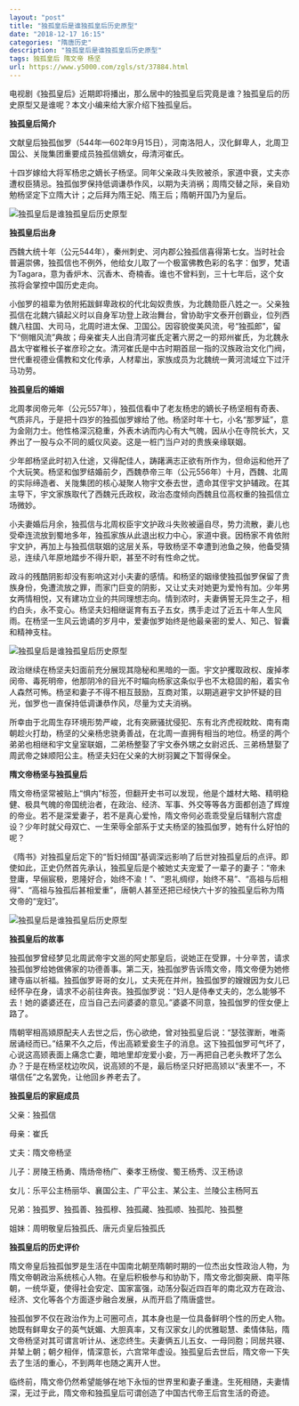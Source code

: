 ```yaml
---
layout: "post"
title: "独孤皇后是谁独孤皇后历史原型"
date: "2018-12-17 16:15"
categories: "隋唐历史"
description: "独孤皇后是谁独孤皇后历史原型"
tags: 独孤皇后 隋文帝 杨坚
url: https://www.y5000.com/zgls/st/37884.html
---
```






电视剧《独孤皇后》近期即将播出，那么居中的独孤皇后究竟是谁？独孤皇后的历史原型又是谁呢？本文小编来给大家介绍下独孤皇后。

 **独孤皇后简介**

文献皇后独孤伽罗（544年—602年9月15日），河南洛阳人，汉化鲜卑人，北周卫国公、关陇集团重要成员独孤信嫡女，母清河崔氏。

十四岁嫁给大将军杨忠之嫡长子杨坚。同年父亲政斗失败被杀，家道中衰，丈夫亦遭权臣猜忌。独孤伽罗保持低调谦恭作风，以期为夫消祸；周隋交替之际，亲自劝勉杨坚定下立隋大计；之后拜为隋王妃、隋王后；隋朝开国乃为皇后。

![独孤皇后是谁独孤皇后历史原型](https://img.y5000.com/uploads/allimg/181126/5a7c546f43feaece9bf222112946292d.jpg)

 **独孤皇后出身**  

西魏大统十年（公元544年），秦州刺史、河内郡公独孤信喜得第七女。当时社会普遍崇佛，独孤信也不例外，他给女儿取了一个极富佛教色彩的名字：伽罗，梵语为Tagara，意为香炉木、沉香木、奇楠香。谁也不曾料到，三十七年后，这个女孩将会掌控中国历史走向。

小伽罗的祖辈为依附拓跋鲜卑政权的代北匈奴贵族，为北魏勋臣八姓之一。父亲独孤信在北魏六镇起义时以自身军功登上政治舞台，曾协助宇文泰开创霸业，位列西魏八柱国、大司马，北周时进太保、卫国公。因容貌俊美风流，号“独孤郎”，留下“侧帽风流”典故；母亲崔夫人出自清河崔氏定著六房之一的郑州崔氏，为北魏永昌太守崔稚长子崔彦珍之女。清河崔氏是中古时期首屈一指的汉族政治文化门阀，世代重视德业儒教和文化传承，人材辈出，家族成员为北魏统一黄河流域立下过汗马功劳。

 **独孤皇后的婚姻**  

北周孝闵帝元年（公元557年），独孤信看中了老友杨忠的嫡长子杨坚相有奇表、气质非凡，于是把十四岁的独孤伽罗嫁给了他。杨坚时年十七，小名“那罗延”，意为金刚力士。他性格深沉稳重，外表木讷而内心有大气魄，因从小在寺院长大，又养出了一股与众不同的威仪风姿。这是一桩门当户对的贵族亲缘联姻。

少年郎杨坚此时初入仕途，又得配佳人，踌躇满志正欲有所作为，但命运和他开了个大玩笑。杨坚和伽罗结婚前夕，西魏恭帝三年（公元556年）十月，西魏、北周的实际缔造者、关陇集团的核心凝聚人物宇文泰去世，遗命其侄宇文护辅政。在其主导下，宇文家族取代了西魏元氏政权，政治态度倾向西魏且位高权重的独孤信立场微妙。

小夫妻婚后月余，独孤信与北周权臣宇文护政斗失败被逼自尽，势力流散，妻儿也受牵连流放到蜀地多年，独孤家族从此退出权力中心，家道中衰。因杨家不肯依附宇文护，再加上与独孤信联姻的这层关系，导致杨坚不幸遭到池鱼之殃，他备受猜忌，连续八年原地踏步不得升职，甚至不时有性命之忧。

政斗的残酷阴影却没有影响这对小夫妻的感情。和杨坚的姻缘使独孤伽罗保留了贵族身份，免遭流放之罪，而家门巨变的阴影，又让丈夫对她更为爱怜有加。少年男女两情相悦，又有建功立业的共同理想志向。情到浓时，夫妻俩誓无异生之子，相约白头，永不变心。杨坚夫妇相继诞育有五子五女，携手走过了近五十年人生风雨。在杨坚一生风云诡谲的岁月中，爱妻伽罗始终是他最亲密的爱人、知己、智囊和精神支柱。

![独孤皇后是谁独孤皇后历史原型](https://img.y5000.com/uploads/allimg/181126/604a3d678d1b281ea89a8df6b10948c6.jpg)

政治继续在杨坚夫妇面前充分展现其隐秘和黑暗的一面。宇文护攫取政权、废掉孝闵帝、毒死明帝，他那阴冷的目光不时瞄向杨家这条似乎也不太稳固的船，着实令人森然可怖。杨坚和妻子不得不相互鼓励，互商对策，以期逃避宇文护怀疑的目光，伽罗也一直保持低调谦恭作风，尽量为丈夫消祸。

所幸由于北周生存环境形势严峻，北有突厥骚扰侵犯、东有北齐虎视眈眈、南有南朝趁火打劫，杨坚的父亲杨忠骁勇善战，在北周一直拥有相当的地位。杨坚的两个弟弟也相继和宇文皇室联姻，二弟杨整娶了宇文泰外甥之女尉迟氏、三弟杨慧娶了周武帝之妹顺阳公主。杨坚夫妇在父亲的大树羽翼之下暂得保全。

 **隋文帝杨坚与独孤皇后**  

隋文帝杨坚常被贴上“惧内”标签，但翻开史书可以发现，他是个雄材大略、精明稳健、极具气魄的帝国统治者，在政治、经济、军事、外交等等各方面都创造了辉煌的帝业。若不是深爱妻子，若不是真心爱怜，隋文帝何必乖乖受皇后辖制六宫虚设？少年时就父母双亡、一生荣辱全部系于丈夫杨坚的独孤伽罗，她有什么好怕的呢？

《隋书》对独孤皇后定下的“哲妇倾国”基调深远影响了后世对独孤皇后的点评。即使如此，正史仍然首先承认，独孤皇后是个被她丈夫宠爱了一辈子的妻子：“帝未登庸，早俪宸极，恩隆好合，始终不渝！”、“恩礼绸缪，始终不易”、“高祖与后相得”、“高祖与独孤后甚相爱重”，唐朝人甚至还把已经快六十岁的独孤皇后称为隋文帝的“宠妇”。

![独孤皇后是谁独孤皇后历史原型](https://img.y5000.com/uploads/allimg/181126/4d1b4f442e69bc47ec93c9099e1108d0.jpg)

 **独孤皇后的故事**  

独孤伽罗曾经梦见北周武帝宇文邕的阿史那皇后，说她正在受罪，十分辛苦，请求独孤伽罗给她做佛家的功德善事。第二天，独孤伽罗告诉隋文帝，隋文帝便为她修建寺庙以祈福。独孤伽罗哥哥的女儿，丈夫死在并州，独孤伽罗的嫂嫂因为女儿已经怀孕在身，请求不必前往奔丧。独孤伽罗说：“妇人是侍奉丈夫的，怎么能够不去！她的婆婆还在，应当自己去问婆婆的意见。”婆婆不同意，独孤伽罗的侄女便上路了。

隋朝宰相高熲原配夫人去世之后，伤心欲绝，曾对独孤皇后说：“瑟弦骤断，唯斋居诵经而已。”结果不久之后，传出高颖爱妾生子的消息。这下独孤伽罗可气坏了，心说这高颎表面上痛念亡妻，暗地里却宠爱小妾，万一再把自己老头教坏了怎么办？于是在杨坚枕边吹风，说高颎的不是，最后杨坚只好把高颎以“表里不一，不堪信任”之名罢免，让他回乡养老去了。

 **独孤皇后的家庭成员**

父亲：独孤信

母亲：崔氏

丈夫：隋文帝杨坚

儿子：房陵王杨勇、隋炀帝杨广、秦孝王杨俊、蜀王杨秀、汉王杨谅

女儿：乐平公主杨丽华、襄国公主、广平公主、某公主、兰陵公主杨阿五

兄弟：独孤罗、独孤善、独孤穆、独孤藏、独孤顺、独孤陀、独孤整

姐妹：周明敬皇后独孤氏、唐元贞皇后独孤氏

 **独孤皇后的历史评价**

隋文帝皇后独孤伽罗是生活在中国南北朝至隋朝时期的一位杰出女性政治人物，为隋文帝朝政治系统核心人物。在皇后积极参与和协助下，隋文帝北御突厥、南平陈朝，一统华夏，使得社会安定、国家富强，动荡分裂近四百年的南北双方在政治、经济、文化等各个方面逐步融合发展，从而开启了隋唐盛世。

独孤伽罗不仅在政治作为上可圈可点，其本身也是一位具备鲜明个性的历史人物。她既有鲜卑女子的英气妩媚、大胆真率，又有汉家女儿的优雅聪慧、柔情体贴，隋文帝杨坚对其可谓言听计从、迷恋终生。夫妻俩五儿五女、一母同胞；同居共寝、并辇上朝；朝夕相伴，情深意长，六宫常年虚设。独孤皇后去世后，隋文帝一下失去了生活的重心，不到两年也随之离开人世。

临终前，隋文帝仍然希望能够在地下永恒的世界里和妻子重逢。生死相随，夫妻情深，无过于此，隋文帝和独孤皇后可谓创造了中国古代帝王后宫生活的奇迹。
